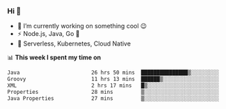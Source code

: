 ### Hi 👋

<!--
**nodejh/nodejh** is a ✨ _special_ ✨ repository because its `README.md` (this file) appears on your GitHub profile.

Here are some ideas to get you started:

- 🔭 I’m currently working on ...
- 🌱 I’m currently learning ...
- 👯 I’m looking to collaborate on ...
- 🤔 I’m looking for help with ...
- 💬 Ask me about ...
- 📫 How to reach me: ...
- 😄 Pronouns: ...
- ⚡ Fun fact: ...
-->

- 🔭 I’m currently working on something cool :wink:
- ⚡ Node.js, Java, Go :thought_balloon:
- 🤖 Serverless, Kubernetes, Cloud Native

📊 **This week I spent my time on**

<!--START_SECTION:waka-->

```txt
Java                       26 hrs 50 mins  ███████████████▒░░░░░░░░░   61.74 %
Groovy                     11 hrs 13 mins  ██████▒░░░░░░░░░░░░░░░░░░   25.81 %
XML                        2 hrs 17 mins   █▒░░░░░░░░░░░░░░░░░░░░░░░   05.28 %
Properties                 28 mins         ▒░░░░░░░░░░░░░░░░░░░░░░░░   01.09 %
Java Properties            27 mins         ▒░░░░░░░░░░░░░░░░░░░░░░░░   01.06 %
```

<!--END_SECTION:waka-->


<!--
:traffic_light: **Visitors**

![visitors](https://visitor-badge.glitch.me/badge?page_id=nodejh.nodejh)
-->
